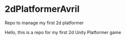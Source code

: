 # 2dPlatformerAvril
Repo to manage my first 2d platformer

Hello, this is a repo for my first 2d Unity Platformer game
